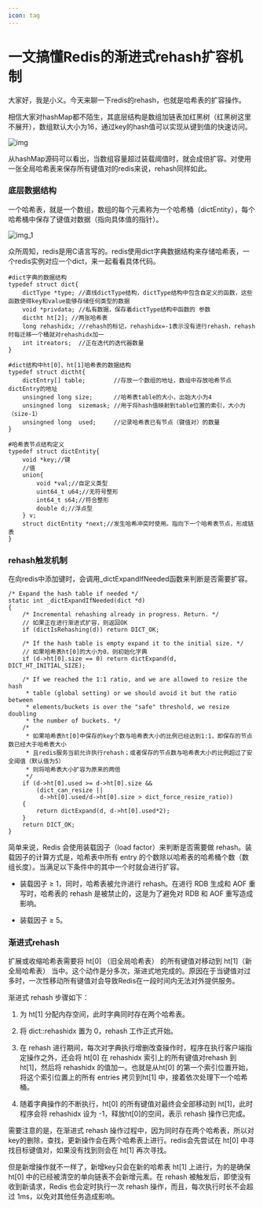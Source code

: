 ```yaml
---
icon: tag
---
```

# 一文搞懂Redis的渐进式rehash扩容机制

大家好，我是小义。今天来聊一下redis的rehash，也就是哈希表的扩容操作。

相信大家对hashMap都不陌生，其底层结构是数组加链表加红黑树（红黑树这里不展开），数组默认大小为16，通过key的hash值可以实现从键到值的快速访问。

![img](https://cxyxy.fun/img/xyr/2024/06/14/02-15-48-2733c4adda240f09515d0b9ceb917042-hashlist-1027f8.png)

从hashMap源码可以看出，当数组容量超过装载阈值时，就会成倍扩容。对使用一张全局哈希表来保存所有键值对的redis来说，rehash同样如此。

### 底层数据结构

一个哈希表，就是一个数组，数组的每个元素称为一个哈希桶（dictEntity），每个哈希桶中保存了键值对数据（指向具体值的指针）。

![img_1](https://cxyxy.fun/img/xyr/2024/06/14/02-16-43-8cf5ec2c286b2eac44b454aaf8c4b37a-hashtable-7307ad.png)

众所周知，redis是用C语言写的。redis使用dict字典数据结构来存储哈希表，一个redis实例对应一个dict，来一起看看具体代码。

```
#dict字典的数据结构
typedef struct dict{
    dictType *type; //直线dictType结构，dictType结构中包含自定义的函数，这些函数使得key和value能够存储任何类型的数据
    void *privdata; //私有数据，保存着dictType结构中函数的 参数
    dictht ht[2]; //两张哈希表
    long rehashidx; //rehash的标记，rehashidx=-1表示没有进行rehash，rehash时每迁移一个桶就对rehashidx加一
    int itreators;  //正在迭代的迭代器数量
}

#dict结构中ht[0]、ht[1]哈希表的数据结构
typedef struct dictht{
    dictEntry[] table;        //存放一个数组的地址，数组中存放哈希节点dictEntry的地址
    unsingned long size;      //哈希表table的大小，出始大小为4
    unsingned long  sizemask; //用于将hash值映射到table位置的索引，大小为（size-1）
    unsingned long  used;     //记录哈希表已有节点（键值对）的数量
}

#哈希表节点结构定义
typedef struct dictEntity{
    void *key;//键
    //值
    union{
        void *val;//自定义类型
        uint64_t u64;//无符号整形
        int64_t s64;//符合整形
        double d;//浮点型
    } v;
    struct dictEntity *next;//发生哈希冲突时使用。指向下一个哈希表节点，形成链表
}
```

### rehash触发机制

在向redis中添加键时，会调用_dictExpandIfNeeded函数来判断是否需要扩容。

```
/* Expand the hash table if needed */
static int _dictExpandIfNeeded(dict *d)
{
    /* Incremental rehashing already in progress. Return. */
    // 如果正在进行渐进式扩容，则返回OK
    if (dictIsRehashing(d)) return DICT_OK;
  
    /* If the hash table is empty expand it to the initial size. */
    // 如果哈希表ht[0]的大小为0，则初始化字典
    if (d->ht[0].size == 0) return dictExpand(d, DICT_HT_INITIAL_SIZE);
  
    /* If we reached the 1:1 ratio, and we are allowed to resize the hash
     * table (global setting) or we should avoid it but the ratio between
     * elements/buckets is over the "safe" threshold, we resize doubling
     * the number of buckets. */
    /*
     * 如果哈希表ht[0]中保存的key个数与哈希表大小的比例已经达到1:1，即保存的节点数已经大于哈希表大小
     * 且redis服务当前允许执行rehash；或者保存的节点数与哈希表大小的比例超过了安全阈值（默认值为5）
     * 则将哈希表大小扩容为原来的两倍
     */
    if (d->ht[0].used >= d->ht[0].size &&
        (dict_can_resize ||
         d->ht[0].used/d->ht[0].size > dict_force_resize_ratio))
    {
        return dictExpand(d, d->ht[0].used*2);
    }
    return DICT_OK;
}

```

简单来说，Redis 会使用装载因子（load factor）来判断是否需要做 rehash。装载因子的计算方式是，哈希表中所有 entry 的个数除以哈希表的哈希桶个数（数组长度）。当满足以下条件中的其中一个时就会进行扩容。

*   装载因子 ≥ 1，同时，哈希表被允许进行 rehash。在进行 RDB 生成和 AOF 重写时，哈希表的 rehash 是被禁止的，这是为了避免对 RDB 和 AOF 重写造成影响。

*   装载因子 ≥ 5。


### 渐进式rehash

扩展或收缩哈希表需要将 ht[0] （旧全局哈希表） 的所有键值对移动到 ht[1]（新全局哈希表） 当中。这个动作是分多次，渐进式地完成的。原因在于当键值对过多时，一次性移动所有键值对会导致Redis在一段时间内无法对外提供服务。

渐进式 rehash 步骤如下：

1.  为 ht[1] 分配内存空间，此时字典同时存在两个哈希表。

2.  将 dict::rehashidx 置为 0，rehash 工作正式开始。

3.  在 rehash 进行期间，每次对字典执行增删改查操作时，程序在执行客户端指定操作之外，还会将 ht[0] 在 rehashidx 索引上的所有键值对rehash 到 ht[1]，然后将 rehashidx 的值加一。也就是从ht[0] 的第一个索引位置开始，将这个索引位置上的所有 entries 拷贝到ht[1] 中，接着依次处理下一个哈希桶。



4.  随着字典操作的不断执行，ht[0] 的所有键值对最终会全部移动到 ht[1]，此时程序会将 rehashidx 设为 -1，释放ht\[0\]的空间，表示 rehash 操作已完成。


需要注意的是，在渐进式 rehash 操作过程中，因为同时存在两个哈希表，所以对key的删除，查找，更新操作会在两个哈希表上进行。redis会先尝试在 ht\[0\] 中寻找目标键值对，如果没有找到则会在 ht[1] 再次寻找。

但是新增操作就不一样了，新增key只会在新的哈希表 ht[1] 上进行，为的是确保 ht[0] 中的已经被清空的单向链表不会新增元素。在 rehash 被触发后，即使没有收到新请求，Redis 也会定时执行一次 rehash 操作，而且，每次执行时长不会超过 1ms，以免对其他任务造成影响。